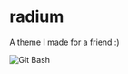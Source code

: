 # radium

A theme I made for a friend :)

![Git Bash](https://media.discordapp.net/attachments/600471671442505751/867606168356651047/radium_preview.png)